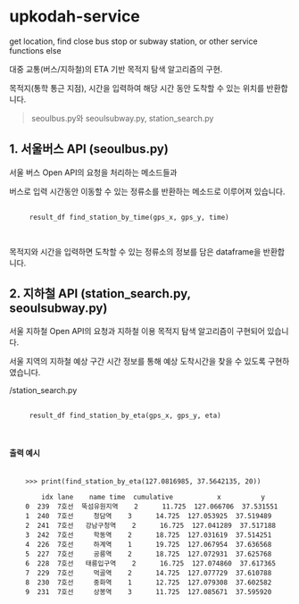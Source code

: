 upkodah-service
=================

get location, find close bus stop or subway station, or other service functions else

대중 교통(버스/지하철)의 ETA 기반 목적지 탐색 알고리즘의 구현.

목적지(통학 통근 지점), 시간을 입력하여 해당 시간 동안 도착할 수 있는 위치를 반환합니다.

> seoulbus.py와 seoulsubway.py, station_search.py

## 1. 서울버스 API (seoulbus.py)

 서울 버스 Open API의 요청을 처리하는 메소드들과
 
 버스로 입력 시간동안 이동할 수 있는 정류소를 반환하는 메소드로 이루어져 있습니다.
 
 <pre>
 <code>
     result_df find_station_by_time(gps_x, gps_y, time)
 </code>
 </pre>
 
 목적지와 시간을 입력하면 도착할 수 있는 정류소의 정보를 담은 dataframe을 반환합니다.
 
 
## 2. 지하철 API (station_search.py, seoulsubway.py)

  서울 지하철 Open API의 요청과 지하철 이용 목적지 탐색 알고리즘이 구현되어 있습니다.

  서울 지역의 지하철 예상 구간 시간 정보를 통해 예상 도착시간을 찾을 수 있도록 구현하였습니다.

  /station_search.py
 <pre>
 <code>
     result_df find_station_by_eta(gps_x, gps_y, eta)
 </code>
 </pre>
 
 #### 출력 예시
 <pre>
 <code>
    >>> print(find_station_by_eta(127.0816985, 37.5642135, 20))
    
        idx lane    name time  cumulative           x          y
    0  239  7호선  뚝섬유원지역    2      11.725  127.066706  37.531551
    1  240  7호선     청담역    3      14.725  127.053925  37.519489
    2  241  7호선   강남구청역    2      16.725  127.041289  37.517188
    3  242  7호선     학동역    2      18.725  127.031619  37.514251
    4  226  7호선     하계역    1      19.725  127.067954  37.636568
    5  227  7호선     공릉역    2      18.725  127.072931  37.625768
    6  228  7호선   태릉입구역    2      16.725  127.074860  37.617365
    7  229  7호선     먹골역    2      14.725  127.077729  37.610788
    8  230  7호선     중화역    1      12.725  127.079308  37.602582
    9  231  7호선     상봉역    3      11.725  127.085671  37.595920
 </code>
 </pre>
 
